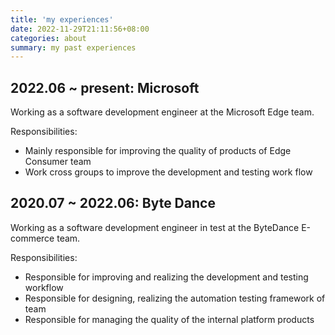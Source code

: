 ```yaml
---
title: 'my experiences'
date: 2022-11-29T21:11:56+08:00
categories: about
summary: my past experiences
---
```


## 2022.06 ~ present: Microsoft

Working as a software development engineer at the Microsoft Edge team. 

Responsibilities:
- Mainly responsible for improving the quality of products of Edge Consumer team
- Work cross groups to improve the development and testing work flow

## 2020.07 ~ 2022.06: Byte Dance

Working as a software development engineer in test at the ByteDance E-commerce team.

Responsibilities:
- Responsible for improving and realizing the development and testing workflow
- Responsible for designing, realizing the automation testing framework of team
- Responsible for managing the quality of the internal platform products